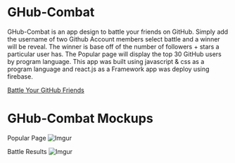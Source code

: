 # GHub-Combat

GHub-Combat is an app design to battle your friends on GitHub. Simply add the username of two Github Account members select battle and a winner will be reveal. The winner is base off of the number of followers + stars a particular user has. The Popular page will display the top 30 GitHub users by program language. This app was built using javascript & css as a program language and react.js as a Framework app was deploy using firebase.

[Battle Your GitHub  Friends](https://ghub-combat.firebaseapp.com)

# GHub-Combat Mockups

Popular Page
![Imgur](https://i.imgur.com/ar1Lh2F.png)

Battle Results 
![Imgur](https://i.imgur.com/JhuINqS.png)
